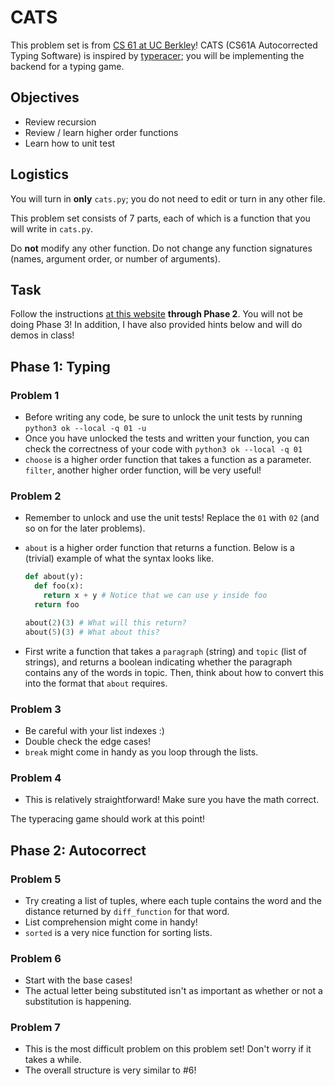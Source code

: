 # CATS

This problem set is from [CS 61 at UC Berkley](https://cs61a.org/proj/cats/)!
CATS (CS61A Autocorrected Typing Software) is inspired by [typeracer](https://www.typeracer.com); you will be implementing the backend for a typing game.

## Objectives

- Review recursion
- Review / learn higher order functions
- Learn how to unit test

## Logistics

You will turn in **only** `cats.py`; you do not need to edit or turn in any other file.

This problem set consists of 7 parts, each of which is a function that you will write in `cats.py`.

Do **not** modify any other function. Do not change any function signatures (names, argument order, or number of arguments).

## Task

Follow the instructions [at this website](https://cs61a.org/proj/cats/) **through Phase 2**. You will not be doing Phase 3! In addition, I have also provided hints below and will do demos in class!

## Phase 1: Typing

### Problem 1
- Before writing any code, be sure to unlock the unit tests by running `python3 ok --local -q 01 -u`
- Once you have unlocked the tests and written your function, you can check the correctness of your code with `python3 ok --local -q 01`
- `choose` is a higher order function that takes a function as a parameter. `filter`, another higher order function, will be very useful!

### Problem 2
- Remember to unlock and use the unit tests! Replace the `01` with `02` (and so on for the later problems).
- `about` is a higher order function that returns a function. Below is a (trivial) example of what the syntax looks like.

  ```py
  def about(y):
    def foo(x):
      return x + y # Notice that we can use y inside foo
    return foo

  about(2)(3) # What will this return?
  about(5)(3) # What about this?
  ```

- First write a function that takes a `paragraph` (string) and `topic` (list of strings), and returns a boolean indicating whether the paragraph contains any of the words in topic. Then, think about how to convert this into the format that `about` requires.

### Problem 3
- Be careful with your list indexes :)
- Double check the edge cases!
- `break` might come in handy as you loop through the lists.

### Problem 4
- This is relatively straightforward! Make sure you have the math correct.

The typeracing game should work at this point!

## Phase 2: Autocorrect

### Problem 5
- Try creating a list of tuples, where each tuple contains the word and the distance returned by `diff_function` for that word.
- List comprehension might come in handy!
- `sorted` is a very nice function for sorting lists.

### Problem 6
- Start with the base cases!
- The actual letter being substituted isn't as important as whether or not a substitution is happening.

### Problem 7
- This is the most difficult problem on this problem set! Don't worry if it takes a while.
- The overall structure is very similar to #6!
